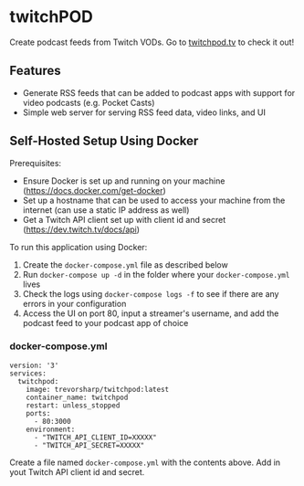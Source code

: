 # twitchPOD

Create podcast feeds from Twitch VODs. Go to [twitchpod.tv](https://twitchpod.tv) to check it out!

## Features

- Generate RSS feeds that can be added to podcast apps with support for video podcasts (e.g. Pocket Casts)
- Simple web server for serving RSS feed data, video links, and UI

## Self-Hosted Setup Using Docker

Prerequisites:

- Ensure Docker is set up and running on your machine (https://docs.docker.com/get-docker)
- Set up a hostname that can be used to access your machine from the internet (can use a static IP address as well)
- Get a Twitch API client set up with client id and secret (https://dev.twitch.tv/docs/api)

To run this application using Docker:

1. Create the `docker-compose.yml` file as described below
2. Run `docker-compose up -d` in the folder where your `docker-compose.yml` lives
3. Check the logs using `docker-compose logs -f` to see if there are any errors in your configuration
4. Access the UI on port 80, input a streamer's username, and add the podcast feed to your podcast app of choice

### docker-compose.yml

```
version: '3'
services:
  twitchpod:
    image: trevorsharp/twitchpod:latest
    container_name: twitchpod
    restart: unless_stopped
    ports:
      - 80:3000
    environment:
      - "TWITCH_API_CLIENT_ID=XXXXX"
      - "TWITCH_API_SECRET=XXXXX"
```

Create a file named `docker-compose.yml` with the contents above. Add in yout Twitch API client id and secret.
